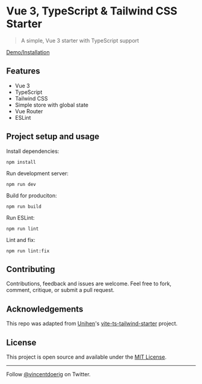 # Vue 3, TypeScript & Tailwind CSS Starter

> A simple, Vue 3 starter with TypeScript support

[Demo/Installation](https://vue3-typescript-tailwind-starter.vercel.app/)

## Features

-   Vue 3
-   TypeScript
-   Tailwind CSS
-   Simple store with global state
-   Vue Router
-   ESLint

## Project setup and usage

Install dependencies:

```
npm install
```

Run development server:

```
npm run dev
```

Build for produciton:

```
npm run build
```

Run ESLint:

```
npm run lint
```

Lint and fix:

```
npm run lint:fix
```

## Contributing

Contributions, feedback and issues are welcome. Feel free to fork, comment, critique, or submit a pull request.

## Acknowledgements

This repo was adapted from [Unihen](https://twitter.com/uninen)'s [vite-ts-tailwind-starter](https://github.com/Uninen/vite-ts-tailwind-starter) project.

## License

This project is open source and available under the [MIT License](LICENSE).

---

Follow [@vincentdoerig](https://twitter.com/vincentdoerig) on Twitter.
